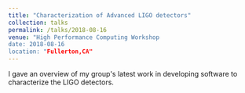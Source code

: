 ```yaml
---
title: "Characterization of Advanced LIGO detectors"
collection: talks
permalink: /talks/2018-08-16
venue: "High Performance Computing Workshop
date: 2018-08-16
location: "Fullerton,CA"
---
```


I gave an overview of my group's latest work in developing software to characterize the LIGO detectors.
